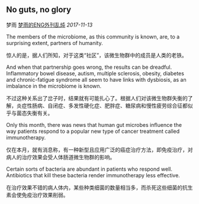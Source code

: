 ## No guts, no glory

梦雨 [梦雨的ENG外刊乱炖](javascript:void(0);) *2017-11-13*

The members of the microbiome, as this community is known, are, to a surprising extent, partners of humanity. 

惊人的是，据人们所知，对于这类“社区”，该微生物群中的成员是人类的老铁。

And when that partnership goes wrong, the results can be dreadful. Inflammatory bowel disease, autism, multiple sclerosis, obesity, diabetes and chronic-fatigue syndrome all seem to have links with dysbiosis, as an imbalance in the microbiome is known. 

不过这种关系出了岔子时，结果就有可能扎心了。根据人们对该微生物群失衡的了解，炎症性肠病、自闭症、多发性硬化症、肥胖症、糖尿病和慢性疲劳综合征都似乎与菌态失衡有关。

Only this month, there was news that human gut microbes influence the way patients respond to a popular new type of cancer treatment called immunotherapy. 

仅在本月，就有消息称，有一种新型且应用广泛的癌症治疗方法，即免疫治疗，对病人的治疗效果会受人体肠道微生物群的影响。

Certain sorts of bacteria are abundant in patients who respond well. Antibiotics that kill these bacteria render immunotherapy less effective.

在治疗效果不错的病人体内，某些种类细菌的数量相当多，而杀死这些细菌的抗生素会使免疫治疗效果削弱。









